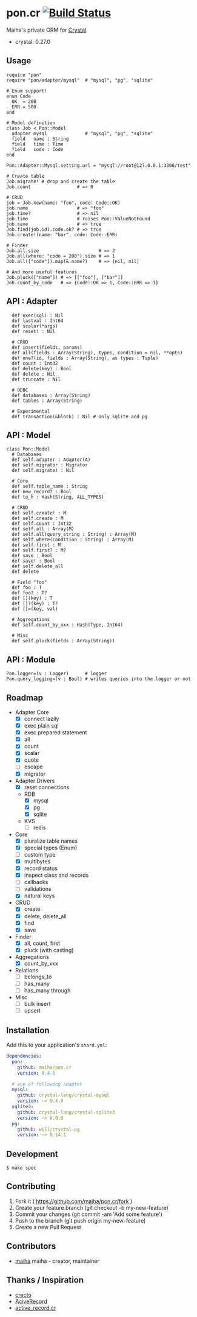 # pon.cr [![Build Status](https://travis-ci.org/maiha/pon.cr.svg?branch=master)](https://travis-ci.org/maiha/pon.cr)

Maiha's private ORM for [Crystal](https://crystal-lang.org/).

- crystal: 0.27.0

## Usage

```crystal
require "pon"
require "pon/adapter/mysql"  # "mysql", "pg", "sqlite"

# Enum support!
enum Code
  OK  = 200
  ERR = 500
end

# Model definition
class Job < Pon::Model
  adapter mysql              # "mysql", "pg", "sqlite"
  field   name : String
  field   time : Time
  field   code : Code
end

Pon::Adapter::Mysql.setting.url = "mysql://root@127.0.0.1:3306/test"

# Create table
Job.migrate! # drop and create the table
Job.count                 # => 0

# CRUD
job = Job.new(name: "foo", code: Code::OK)
job.name                  # => "foo"
job.time?                 # => nil
job.time                  # raises Pon::ValueNotFound
job.save                  # => true
Job.find(job.id).code.ok? # => true
Job.create!(name: "bar", code: Code::ERR)

# Finder
Job.all.size                      # => 2
Job.all(where: "code = 200").size # => 1
Job.all(["code"]).map(&.name?)    # => [nil, nil]

# And more useful features
Job.pluck(["name"]) # => [["foo"], ["bar"]]
Job.count_by_code   # => {Code::OK => 1, Code::ERR => 1}
```

## API : Adapter

```crystal
  def exec(sql) : Nil
  def lastval : Int64
  def scalar(*args)
  def reset! : Nil

  # CRUD
  def insert(fields, params)
  def all(fields : Array(String), types, condition = nil, **opts)
  def one?(id, fields : Array(String), as types : Tuple)
  def count : Int32
  def delete(key) : Bool
  def delete : Nil
  def truncate : Nil

  # ODBC
  def databases : Array(String)
  def tables : Array(String)

  # Experimental
  def transaction(&block) : Nil # only sqlite and pg
```

## API : Model

```crystal
class Pon::Model
  # Databases
  def self.adapter : Adapter(A)
  def self.migrator : Migrator
  def self.migrate! : Nil

  # Core
  def self.table_name : String
  def new_record? : Bool
  def to_h : Hash(String, ALL_TYPES)

  # CRUD
  def self.create! : M
  def self.create : M
  def self.count : Int32
  def self.all : Array(M)
  def self.all(query_string : String) : Array(M)
  def self.where(condition : String) : Array(M)
  def self.first : M
  def self.first? : M?
  def save : Bool
  def save! : Bool
  def self.delete_all
  def delete

  # Field "foo"
  def foo : T
  def foo? : T?
  def [](key) : T
  def []?(key) : T?
  def []=(key, val)

  # Aggregations
  def self.count_by_xxx : Hash(Type, Int64)

  # Misc
  def self.pluck(fields : Array(String))
```

## API : Module

```crystal
Pon.logger=(v : Logger)      # logger
Pon.query_logging=(v : Bool) # writes queries into the logger or not
```

## Roadmap

- Adapter Core
  - [x] connect lazily
  - [x] exec plain sql
  - [x] exec prepared statement
  - [x] all
  - [x] count
  - [x] scalar
  - [x] quote
  - [ ] escape
  - [x] migrator
- Adapter Drivers
  - [x] reset connections
  - RDB
    - [x] mysql
    - [x] pg
    - [x] sqlite
  - KVS
    - [ ] redis
- Core
  - [x] pluralize table names
  - [x] special types (Enum)
  - [ ] custom type
  - [x] multibytes
  - [x] record status
  - [x] inspect class and records
  - [ ] callbacks
  - [ ] validations
  - [x] natural keys
- CRUD
  - [x] create
  - [x] delete, delete_all
  - [x] find
  - [x] save
- Finder
  - [x] all, count, first
  - [x] pluck (with casting)
- Aggregations
  - [x] count_by_xxx
- Relations
  - [ ] belongs_to
  - [ ] has_many
  - [ ] has_many through
- Misc
  - [ ] bulk insert
  - [ ] upsert

## Installation

Add this to your application's `shard.yml`:

```yaml
dependencies:
  pon:
    github: maiha/pon.cr
    version: 0.4.1

  # one of following adapter
  mysql:
    github: crystal-lang/crystal-mysql
    version: ~> 0.4.0
  sqlite3:
    github: crystal-lang/crystal-sqlite3
    version: ~> 0.9.0
  pg:
    github: will/crystal-pg
    version: ~> 0.14.1
```

## Development

```console
$ make spec
```

## Contributing

1. Fork it ( https://github.com/maiha/pon.cr/fork )
2. Create your feature branch (git checkout -b my-new-feature)
3. Commit your changes (git commit -am 'Add some feature')
4. Push to the branch (git push origin my-new-feature)
5. Create a new Pull Request

## Contributors

- [maiha](https://github.com/maiha) maiha - creator, maintainer

## Thanks / Inspiration

* [crecto](https://github.com/Crecto/crecto)
* [AciveRecord](https://github.com/rails/rails/tree/master/activerecord)
* [active_record.cr](https://github.com/waterlink/active_record.cr)
